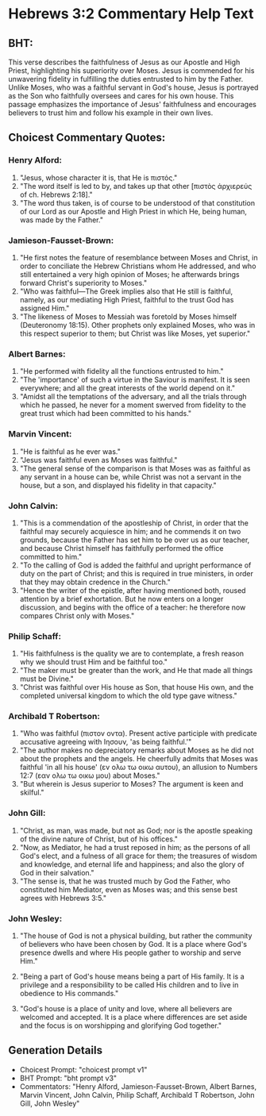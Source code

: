 # Hebrews 3:2 Commentary Help Text

## BHT:
This verse describes the faithfulness of Jesus as our Apostle and High Priest, highlighting his superiority over Moses. Jesus is commended for his unwavering fidelity in fulfilling the duties entrusted to him by the Father. Unlike Moses, who was a faithful servant in God's house, Jesus is portrayed as the Son who faithfully oversees and cares for his own house. This passage emphasizes the importance of Jesus' faithfulness and encourages believers to trust him and follow his example in their own lives.

## Choicest Commentary Quotes:
### Henry Alford:
1. "Jesus, whose character it is, that He is πιστός." 
2. "The word itself is led to by, and takes up that other [πιστὸς ἀρχιερεύς of ch. Hebrews 2:18]." 
3. "The word thus taken, is of course to be understood of that constitution of our Lord as our Apostle and High Priest in which He, being human, was made by the Father."

### Jamieson-Fausset-Brown:
1. "He first notes the feature of resemblance between Moses and Christ, in order to conciliate the Hebrew Christians whom He addressed, and who still entertained a very high opinion of Moses; he afterwards brings forward Christ's superiority to Moses."
2. "Who was faithful—The Greek implies also that He still is faithful, namely, as our mediating High Priest, faithful to the trust God has assigned Him."
3. "The likeness of Moses to Messiah was foretold by Moses himself (Deuteronomy 18:15). Other prophets only explained Moses, who was in this respect superior to them; but Christ was like Moses, yet superior."

### Albert Barnes:
1. "He performed with fidelity all the functions entrusted to him."
2. "The 'importance' of such a virtue in the Saviour is manifest. It is seen everywhere; and all the great interests of the world depend on it."
3. "Amidst all the temptations of the adversary, and all the trials through which he passed, he never for a moment swerved from fidelity to the great trust which had been committed to his hands."

### Marvin Vincent:
1. "He is faithful as he ever was." 
2. "Jesus was faithful even as Moses was faithful."
3. "The general sense of the comparison is that Moses was as faithful as any servant in a house can be, while Christ was not a servant in the house, but a son, and displayed his fidelity in that capacity."

### John Calvin:
1. "This is a commendation of the apostleship of Christ, in order that the faithful may securely acquiesce in him; and he commends it on two grounds, because the Father has set him to be over us as our teacher, and because Christ himself has faithfully performed the office committed to him."
2. "To the calling of God is added the faithful and upright performance of duty on the part of Christ; and this is required in true ministers, in order that they may obtain credence in the Church."
3. "Hence the writer of the epistle, after having mentioned both, roused attention by a brief exhortation. But he now enters on a longer discussion, and begins with the office of a teacher: he therefore now compares Christ only with Moses."

### Philip Schaff:
1. "His faithfulness is the quality we are to contemplate, a fresh reason why we should trust Him and be faithful too."
2. "The maker must be greater than the work, and He that made all things must be Divine."
3. "Christ was faithful over His house as Son, that house His own, and the completed universal kingdom to which the old type gave witness."

### Archibald T Robertson:
1. "Who was faithful (πιστον οντα). Present active participle with predicate accusative agreeing with Ιησουν, 'as being faithful.'" 
2. "The author makes no depreciatory remarks about Moses as he did not about the prophets and the angels. He cheerfully admits that Moses was faithful 'in all his house' (εν ολω τω οικω αυτου), an allusion to Numbers 12:7 (εαν ολω τω οικω μου) about Moses."
3. "But wherein is Jesus superior to Moses? The argument is keen and skilful."

### John Gill:
1. "Christ, as man, was made, but not as God; nor is the apostle speaking of the divine nature of Christ, but of his offices."
2. "Now, as Mediator, he had a trust reposed in him; as the persons of all God's elect, and a fulness of all grace for them; the treasures of wisdom and knowledge, and eternal life and happiness; and also the glory of God in their salvation."
3. "The sense is, that he was trusted much by God the Father, who constituted him Mediator, even as Moses was; and this sense best agrees with Hebrews 3:5."

### John Wesley:
1. "The house of God is not a physical building, but rather the community of believers who have been chosen by God. It is a place where God's presence dwells and where His people gather to worship and serve Him."

2. "Being a part of God's house means being a part of His family. It is a privilege and a responsibility to be called His children and to live in obedience to His commands."

3. "God's house is a place of unity and love, where all believers are welcomed and accepted. It is a place where differences are set aside and the focus is on worshipping and glorifying God together."


## Generation Details
- Choicest Prompt: "choicest prompt v1"
- BHT Prompt: "bht prompt v3"
- Commentators: "Henry Alford, Jamieson-Fausset-Brown, Albert Barnes, Marvin Vincent, John Calvin, Philip Schaff, Archibald T Robertson, John Gill, John Wesley"
